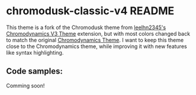 # chromodusk-classic-v4 README

This theme is a fork of the Chromodusk theme from [leelhn2345's Chromodynamics V3 Theme](https://marketplace.visualstudio.com/items?itemName=leelhn2345.chromodynamics-v3-theme) extension, but with most colors changed back to match the original [Chromodynamics Theme](https://marketplace.visualstudio.com/items?itemName=magicstack.Chromodynamics). I want to keep this theme close to the Chromodynamics theme, while improving it with new features like syntax highlighting. 

## Code samples:

Comming soon!